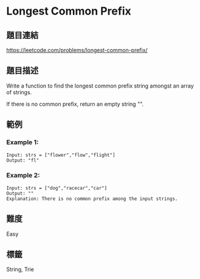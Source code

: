 # Longest Common Prefix

## 題目連結
https://leetcode.com/problems/longest-common-prefix/

## 題目描述
Write a function to find the longest common prefix string amongst an array of strings.

If there is no common prefix, return an empty string "".

## 範例

### Example 1:
```
Input: strs = ["flower","flow","flight"]
Output: "fl"
```

### Example 2:
```
Input: strs = ["dog","racecar","car"]
Output: ""
Explanation: There is no common prefix among the input strings.
```

## 難度
Easy

## 標籤
String, Trie